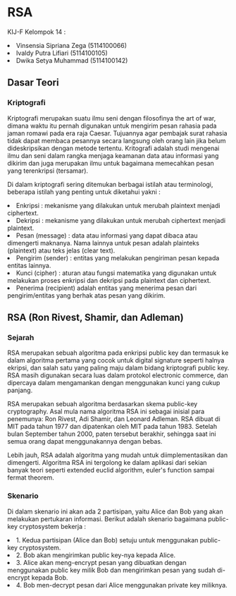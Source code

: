 # RSA

KIJ-F Kelompok 14 :
<li> Vinsensia Sipriana Zega (5114100066) 
<li> Ivaldy Putra Lifiari (5114100105) 
<li> Dwika Setya Muhammad (5114100142) </li>

## Dasar Teori
### Kriptografi
<p>
  Kriptografi merupakan suatu ilmu seni dengan filosofinya the art of war, dimana waktu itu 
  pernah digunakan untuk mengirim pesan rahasia pada jaman romawi pada era raja Caesar.
  Tujuannya agar pembajak surat rahasia tidak dapat membaca pesannya secara langsung oleh 
  orang lain jika belum dideskripsikan dengan metode tertentu. Kritografi adalah studi 
  mengenai ilmu dan seni dalam rangka menjaga keamanan data atau informasi yang dikirim 
  dan juga merupakan ilmu untuk bagaimana memecahkan pesan yang terenkripsi (tersamar).
</p>
<p>
  Di dalam kriptografi sering ditemukan berbagai istilah atau terminologi, beberapa istilah yang penting untuk diketahui yakni :
    <li> Enkripsi : mekanisme yang dilakukan untuk merubah plaintext menjadi ciphertext. </li>
    <li> Dekripsi : mekanisme yang dilakukan untuk merubah ciphertext menjadi plaintext. </li>
    <li> Pesan (message) : data atau informasi yang dapat dibaca atau dimengerti maknanya. Nama lainnya untuk pesan adalah plainteks (plaintext) atau teks jelas (clear text).</li>
    <li> Pengirim (sender) : entitas yang melakukan pengiriman pesan kepada entitas lainnya. </li>
    <li> Kunci (cipher) : aturan atau fungsi matematika yang digunakan untuk melakukan proses enkripsi dan dekripsi pada plaintext dan ciphertext. </li>
    <li> Penerima (recipient) adalah entitas yang menerima pesan dari pengirim/entitas yang berhak atas pesan yang dikirim. </li>
</p>

## RSA (Ron Rivest, Shamir, dan Adleman)
### Sejarah
<p>
  RSA merupakan sebuah algoritma pada enkripsi public key dan termasuk ke dalam algoritma pertama 
  yang cocok untuk digital signature seperti halnya ekripsi, dan salah satu yang paling maju dalam bidang kriptografi public key. 
  RSA masih digunakan secara luas dalam protokol electronic commerce, dan dipercaya dalam mengamankan 
  dengan menggunakan kunci yang cukup panjang.
  
  RSA merupakan sebuah algoritma berdasarkan skema public-key cryptography.
 Asal mula nama algoritma RSA ini sebagai inisial para penemunya: Ron Rivest, Adi Shamir, dan
  Leonard Adleman. RSA dibuat di MIT pada tahun 1977 dan dipatenkan oleh MIT
  pada tahun 1983. Setelah bulan September tahun 2000, paten tersebut
  berakhir, sehingga saat ini semua orang dapat menggunakannya dengan bebas.

  Lebih jauh, RSA adalah algoritma yang mudah untuk diimplementasikan dan
  dimengerti. Algoritma RSA ini tergolong ke dalam aplikasi dari sekian banyak teori
  seperti extended euclid algorithm, euler's function sampai fermat theorem. 
</p>

### Skenario
<p>
  Di dalam skenario ini akan ada 2 partisipan, yaitu Alice dan Bob yang akan melakukan pertukaran informasi. 
  Berikut adalah skenario bagaimana public-key cryptosystem bekerja  :
  <li> 1. Kedua partisipan (Alice dan Bob) setuju untuk menggunakan public-key cryptosystem. </li>
  <li> 2. Bob akan mengirimkan public key-nya kepada Alice. </li>
  <li> 3. Alice akan meng-encrypt pesan yang dibuatkan dengan menggunakan public
     key milik Bob dan mengirimkan pesan yang sudah di-encrypt kepada 
     Bob. </li>
  <li> 4. Bob men-decrypt pesan dari Alice menggunakan private key
     miliknya.</li>
</p


  
  
  
  
